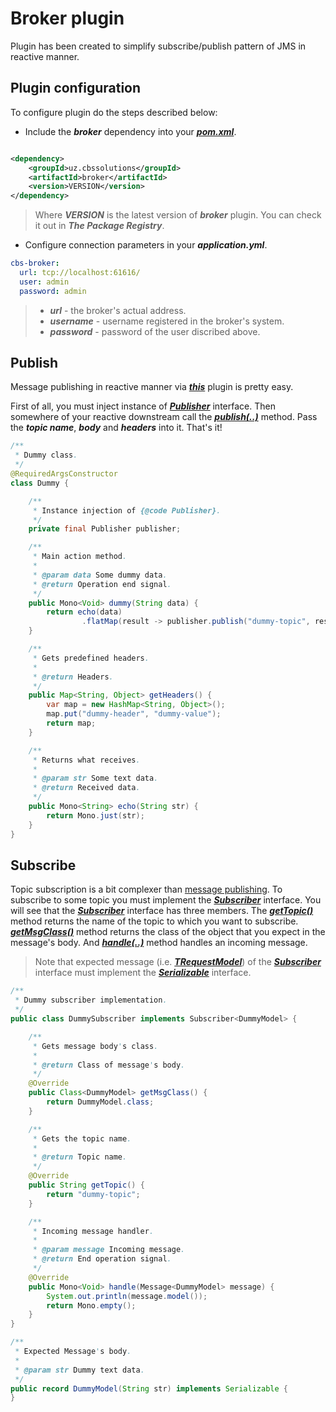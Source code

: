 # Broker plugin

Plugin has been created to simplify subscribe/publish pattern of JMS in reactive manner.

## Plugin configuration

To configure plugin do the steps described below:

- Include the ***broker*** dependency into your 
[***pom.xml***](https://maven.apache.org/guides/introduction/introduction-to-the-pom.html).

```xml

<dependency>
    <groupId>uz.cbssolutions</groupId>
    <artifactId>broker</artifactId>
    <version>VERSION</version>
</dependency>
```

> Where ***VERSION*** is the latest version of ***broker*** plugin. You can check it out in ***The Package Registry***.

- Configure connection parameters in your ***application.yml***.

```yml
cbs-broker:
  url: tcp://localhost:61616/
  user: admin
  password: admin
```

> - ***url*** - the broker's actual address.
> - ***username*** - username registered in the broker's system.
> - ***password*** - password of the user discribed above.

## Publish

Message publishing in reactive manner via [***this***](https://gitlab.hayotbank.uz/mobile-back/plugins/jms-broker/broker) plugin is pretty easy.

First of all, you must inject instance of [***Publisher***](https://gitlab.hayotbank.uz/mobile-back/plugins/jms-broker/broker/-/blob/master/src/main/java/uz/cbssolutions/broker/service/Publisher.java) interface. Then somewhere of your reactive downstream call the
[***publish(..)***](https://gitlab.hayotbank.uz/mobile-back/plugins/jms-broker/broker/-/blob/master/src/main/java/uz/cbssolutions/broker/service/Publisher.java) 
method. Pass the ***topic name***, ***body*** and ***headers*** into it. That's it!

```java
/**
 * Dummy class.
 */
@RequiredArgsConstructor
class Dummy {

    /**
     * Instance injection of {@code Publisher}.
     */
    private final Publisher publisher;

    /**
     * Main action method.
     *
     * @param data Some dummy data.
     * @return Operation end signal.
     */
    public Mono<Void> dummy(String data) {
        return echo(data)
                .flatMap(result -> publisher.publish("dummy-topic", result, this.getHeaders()));
    }

    /**
     * Gets predefined headers.
     *
     * @return Headers.
     */
    public Map<String, Object> getHeaders() {
        var map = new HashMap<String, Object>();
        map.put("dummy-header", "dummy-value");
        return map;
    }

    /**
     * Returns what receives.
     *
     * @param str Some text data.
     * @return Received data.
     */
    public Mono<String> echo(String str) {
        return Mono.just(str);
    }
}
```

## Subscribe

Topic subscription is a bit complexer than [message publishing](#publish).
To subscribe to some topic you must implement the 
[***Subscriber***](https://gitlab.hayotbank.uz/mobile-back/plugins/jms-broker/broker/-/blob/master/src/main/java/uz/cbssolutions/broker/service/Subscriber.java) 
interface. You will see that the [***Subscriber***](https://gitlab.hayotbank.uz/mobile-back/plugins/jms-broker/broker/-/blob/master/src/main/java/uz/cbssolutions/broker/service/Subscriber.java)
interface has three members. The [***getTopic()***](https://gitlab.hayotbank.uz/mobile-back/plugins/jms-broker/broker/-/blob/master/src/main/java/uz/cbssolutions/broker/service/Subscriber.java) 
method returns the name of the topic to which you want to subscribe.
[***getMsgClass()***](https://gitlab.hayotbank.uz/mobile-back/plugins/jms-broker/broker/-/blob/master/src/main/java/uz/cbssolutions/broker/service/Subscriber.java) 
method returns the class of the object that you expect in the message's body. And 
[***handle(..)***](https://gitlab.hayotbank.uz/mobile-back/plugins/jms-broker/broker/-/blob/master/src/main/java/uz/cbssolutions/broker/service/Subscriber.java) 
method handles an incoming message.

> Note that expected message (i.e. [***TRequestModel***](https://gitlab.hayotbank.uz/mobile-back/plugins/jms-broker/broker/-/blob/master/src/main/java/uz/cbssolutions/broker/service/Subscriber.java)) 
> of the [***Subscriber***](https://gitlab.hayotbank.uz/mobile-back/plugins/jms-broker/broker/-/blob/master/src/main/java/uz/cbssolutions/broker/service/Subscriber.java) 
> interface must implement the
[***Serializable***](https://docs.oracle.com/javase/7/docs/api/java/io/Serializable.html) interface.

```java
/**
 * Dummy subscriber implementation.
 */
public class DummySubscriber implements Subscriber<DummyModel> {

    /**
     * Gets message body's class.
     *
     * @return Class of message's body.
     */
    @Override
    public Class<DummyModel> getMsgClass() {
        return DummyModel.class;
    }

    /**
     * Gets the topic name.
     *
     * @return Topic name.
     */
    @Override
    public String getTopic() {
        return "dummy-topic";
    }

    /**
     * Incoming message handler.
     *
     * @param message Incoming message.
     * @return End operation signal.
     */
    @Override
    public Mono<Void> handle(Message<DummyModel> message) {
        System.out.println(message.model());
        return Mono.empty();
    }
}

/**
 * Expected Message's body.
 *
 * @param str Dummy text data.
 */
public record DummyModel(String str) implements Serializable {
}
```